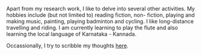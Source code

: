 Apart from my research work, I like to delve into several other
activities. My hobbies include (but not limited to) reading fiction, non-
fiction, playing and making music, painting, playing badminton and cycling. 
I like long-distance travelling and riding. I am currently learning to play the
flute and also learning the local language of Karnataka - Kannada.

Occassionally, I try to scribble my thoughts [here](https://megh-ud.blogspot.com/).
